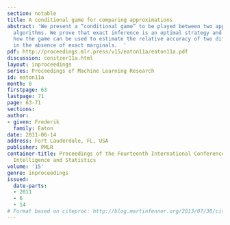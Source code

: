 ```yaml
---
section: notable
title: A conditional game for comparing approximations
abstract: 'We present a “conditional game” to be played between two approximate inference
  algorithms. We prove that exact inference is an optimal strategy and demonstrate
  how the game can be used to estimate the relative accuracy of two different approximations
  in the absence of exact marginals.  '
pdf: http://proceedings.mlr.press/v15/eaton11a/eaton11a.pdf
discussion: conitzer11a.html
layout: inproceedings
series: Proceedings of Machine Learning Research
id: eaton11a
month: 0
firstpage: 63
lastpage: 71
page: 63-71
sections: 
author:
- given: Frederik
  family: Eaton
date: 2011-06-14
address: Fort Lauderdale, FL, USA
publisher: PMLR
container-title: Proceedings of the Fourteenth International Conference on Artificial
  Intelligence and Statistics
volume: '15'
genre: inproceedings
issued:
  date-parts:
  - 2011
  - 6
  - 14
# Format based on citeproc: http://blog.martinfenner.org/2013/07/30/citeproc-yaml-for-bibliographies/
---
```

